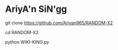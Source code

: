 # AriyA'n SiN'gg

git clone https://github.com/Ariyan965/RANDOM-X2

cd RANDOM-X2

python WIKI-KING.py
